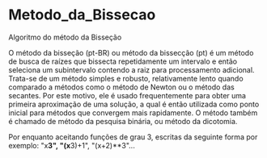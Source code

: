 # Metodo_da_Bissecao
Algoritmo do método da Bisseção

  O método da bisseção (pt-BR) ou método da bissecção (pt) é um método de busca de raízes que bissecta repetidamente um intervalo e então seleciona um subintervalo contendo a raiz para processamento adicional. Trata-se de um método simples e robusto, relativamente lento quando comparado a métodos como o método de Newton ou o método das secantes. Por este motivo, ele é usado frequentemente para obter uma primeira aproximação de uma solução, a qual é então utilizada como ponto inicial para métodos que convergem mais rapidamente. O método também é chamado de método da pesquisa binária, ou método da dicotomia.

Por enquanto aceitando funções de grau 3, escritas da seguinte forma por exemplo: "x**3", "(x**3)+1", "(x+2)**3"...
